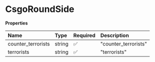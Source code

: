 # CsgoRoundSide

**Properties**

| Name               | Type   | Required | Description          |
| :----------------- | :----- | :------- | :------------------- |
| counter_terrorists | string | ✅       | "counter_terrorists" |
| terrorists         | string | ✅       | "terrorists"         |
